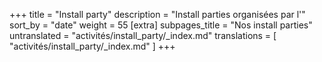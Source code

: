 +++
title = "Install party"
description = "Install parties organisées par l'"
sort_by = "date"
weight = 55
[extra]
subpages_title = "Nos install parties"
untranslated = "activités/install_party/_index.md"
translations = [
    "activités/install_party/_index.md"
]
+++
